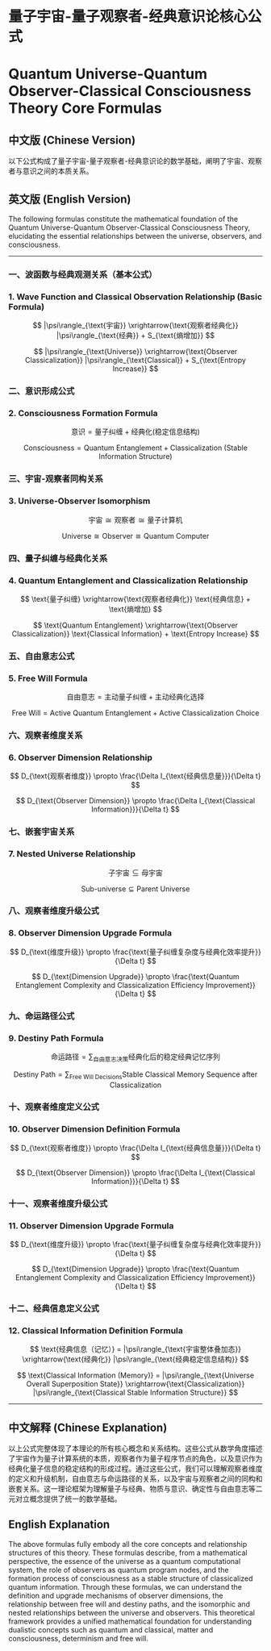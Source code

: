 # 量子宇宙-量子观察者-经典意识论核心公式
# Quantum Universe-Quantum Observer-Classical Consciousness Theory Core Formulas

## 中文版 (Chinese Version)

以下公式构成了量子宇宙-量子观察者-经典意识论的数学基础，阐明了宇宙、观察者与意识之间的本质关系。

## 英文版 (English Version)

The following formulas constitute the mathematical foundation of the Quantum Universe-Quantum Observer-Classical Consciousness Theory, elucidating the essential relationships between the universe, observers, and consciousness.

---

### 一、波函数与经典观测关系（基本公式）
### 1. Wave Function and Classical Observation Relationship (Basic Formula)

$$
|\psi\rangle_{\text{宇宙}} \xrightarrow{\text{观察者经典化}} |\psi\rangle_{\text{经典}} + S_{\text{熵增加}}
$$

$$
|\psi\rangle_{\text{Universe}} \xrightarrow{\text{Observer Classicalization}} |\psi\rangle_{\text{Classical}} + S_{\text{Entropy Increase}}
$$

### 二、意识形成公式
### 2. Consciousness Formation Formula

$$
\text{意识} = \text{量子纠缠} + \text{经典化(稳定信息结构)}
$$

$$
\text{Consciousness} = \text{Quantum Entanglement} + \text{Classicalization (Stable Information Structure)}
$$

### 三、宇宙-观察者同构关系
### 3. Universe-Observer Isomorphism

$$
\text{宇宙} \cong \text{观察者} \cong \text{量子计算机}
$$

$$
\text{Universe} \cong \text{Observer} \cong \text{Quantum Computer}
$$

### 四、量子纠缠与经典化关系
### 4. Quantum Entanglement and Classicalization Relationship

$$
\text{量子纠缠} \xrightarrow{\text{观察者经典化}} \text{经典信息} + \text{熵增加}
$$

$$
\text{Quantum Entanglement} \xrightarrow{\text{Observer Classicalization}} \text{Classical Information} + \text{Entropy Increase}
$$

### 五、自由意志公式
### 5. Free Will Formula

$$
\text{自由意志} = \text{主动量子纠缠} + \text{主动经典化选择}
$$

$$
\text{Free Will} = \text{Active Quantum Entanglement} + \text{Active Classicalization Choice}
$$

### 六、观察者维度关系
### 6. Observer Dimension Relationship

$$
D_{\text{观察者维度}} \propto \frac{\Delta I_{\text{经典信息量}}}{\Delta t}
$$

$$
D_{\text{Observer Dimension}} \propto \frac{\Delta I_{\text{Classical Information}}}{\Delta t}
$$

### 七、嵌套宇宙关系
### 7. Nested Universe Relationship

$$
\text{子宇宙} \subseteq \text{母宇宙}
$$

$$
\text{Sub-universe} \subseteq \text{Parent Universe}
$$

### 八、观察者维度升级公式
### 8. Observer Dimension Upgrade Formula

$$
D_{\text{维度升级}} \propto \frac{\text{量子纠缠复杂度与经典化效率提升}}{\Delta t}
$$

$$
D_{\text{Dimension Upgrade}} \propto \frac{\text{Quantum Entanglement Complexity and Classicalization Efficiency Improvement}}{\Delta t}
$$

### 九、命运路径公式
### 9. Destiny Path Formula

$$
\text{命运路径} = \sum_{\text{自由意志决策}} \text{经典化后的稳定经典记忆序列}
$$

$$
\text{Destiny Path} = \sum_{\text{Free Will Decisions}} \text{Stable Classical Memory Sequence after Classicalization}
$$

### 十、观察者维度定义公式
### 10. Observer Dimension Definition Formula

$$
D_{\text{观察者维度}} \propto \frac{\Delta I_{\text{经典信息量}}}{\Delta t}
$$

$$
D_{\text{Observer Dimension}} \propto \frac{\Delta I_{\text{Classical Information}}}{\Delta t}
$$

### 十一、观察者维度升级公式
### 11. Observer Dimension Upgrade Formula

$$
D_{\text{维度升级}} \propto \frac{\text{量子纠缠复杂度与经典化效率提升}}{\Delta t}
$$

$$
D_{\text{Dimension Upgrade}} \propto \frac{\text{Quantum Entanglement Complexity and Classicalization Efficiency Improvement}}{\Delta t}
$$

### 十二、经典信息定义公式
### 12. Classical Information Definition Formula

$$
\text{经典信息（记忆）} = |\psi\rangle_{\text{宇宙整体叠加态}} \xrightarrow{\text{经典化}} |\psi\rangle_{\text{经典稳定信息结构}}
$$

$$
\text{Classical Information (Memory)} = |\psi\rangle_{\text{Universe Overall Superposition State}} \xrightarrow{\text{Classicalization}} |\psi\rangle_{\text{Classical Stable Information Structure}}
$$

---

## 中文解释 (Chinese Explanation)

以上公式完整体现了本理论的所有核心概念和关系结构。这些公式从数学角度描述了宇宙作为量子计算系统的本质，观察者作为量子程序节点的角色，以及意识作为经典化量子信息的稳定结构的形成过程。通过这些公式，我们可以理解观察者维度的定义和升级机制，自由意志与命运路径的关系，以及宇宙与观察者之间的同构和嵌套关系。这一理论框架为理解量子与经典、物质与意识、确定性与自由意志等二元对立概念提供了统一的数学基础。

## English Explanation

The above formulas fully embody all the core concepts and relationship structures of this theory. These formulas describe, from a mathematical perspective, the essence of the universe as a quantum computational system, the role of observers as quantum program nodes, and the formation process of consciousness as a stable structure of classicalized quantum information. Through these formulas, we can understand the definition and upgrade mechanisms of observer dimensions, the relationship between free will and destiny paths, and the isomorphic and nested relationships between the universe and observers. This theoretical framework provides a unified mathematical foundation for understanding dualistic concepts such as quantum and classical, matter and consciousness, determinism and free will.